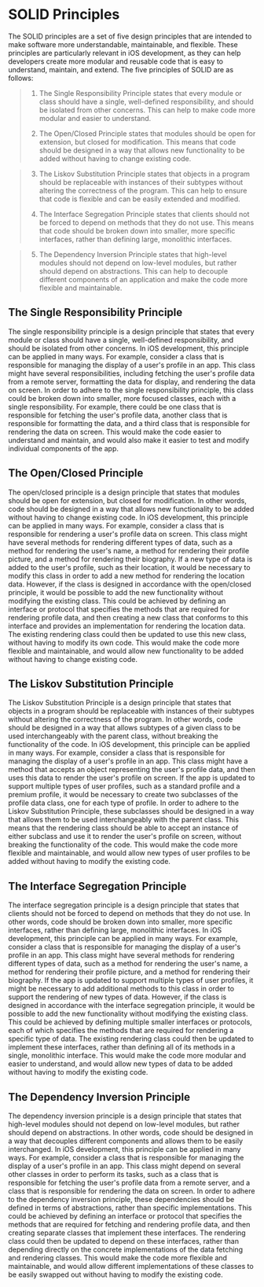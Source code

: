 # SOLID Principles

The SOLID principles are a set of five design principles that are intended to make software more understandable, maintainable, and flexible. These principles are particularly relevant in iOS development, as they can help developers create more modular and reusable code that is easy to understand, maintain, and extend. The five principles of SOLID are as follows:

> 1. The Single Responsibility Principle states that every module or class should have a single, well-defined responsibility, and should be isolated from other concerns. This can help to make code more modular and easier to understand.
>
> 2. The Open/Closed Principle states that modules should be open for extension, but closed for modification. This means that code should be designed in a way that allows new functionality to be added without having to change existing code.

> 3. The Liskov Substitution Principle states that objects in a program should be replaceable with instances of their subtypes without altering the correctness of the program. This can help to ensure that code is flexible and can be easily extended and modified.
>
> 4. The Interface Segregation Principle states that clients should not be forced to depend on methods that they do not use. This means that code should be broken down into smaller, more specific interfaces, rather than defining large, monolithic interfaces.

> 5. The Dependency Inversion Principle states that high-level modules should not depend on low-level modules, but rather should depend on abstractions. This can help to decouple different components of an application and make the code more flexible and maintainable.

## The Single Responsibility Principle

The single responsibility principle is a design principle that states that every module or class should have a single, well-defined responsibility, and should be isolated from other concerns. In iOS development, this principle can be applied in many ways. For example, consider a class that is responsible for managing the display of a user's profile in an app. This class might have several responsibilities, including fetching the user's profile data from a remote server, formatting the data for display, and rendering the data on screen. In order to adhere to the single responsibility principle, this class could be broken down into smaller, more focused classes, each with a single responsibility. For example, there could be one class that is responsible for fetching the user's profile data, another class that is responsible for formatting the data, and a third class that is responsible for rendering the data on screen. This would make the code easier to understand and maintain, and would also make it easier to test and modify individual components of the app.

## The Open/Closed Principle

The open/closed principle is a design principle that states that modules should be open for extension, but closed for modification. In other words, code should be designed in a way that allows new functionality to be added without having to change existing code. In iOS development, this principle can be applied in many ways. For example, consider a class that is responsible for rendering a user's profile data on screen. This class might have several methods for rendering different types of data, such as a method for rendering the user's name, a method for rendering their profile picture, and a method for rendering their biography. If a new type of data is added to the user's profile, such as their location, it would be necessary to modify this class in order to add a new method for rendering the location data. However, if the class is designed in accordance with the open/closed principle, it would be possible to add the new functionality without modifying the existing class. This could be achieved by defining an interface or protocol that specifies the methods that are required for rendering profile data, and then creating a new class that conforms to this interface and provides an implementation for rendering the location data. The existing rendering class could then be updated to use this new class, without having to modify its own code. This would make the code more flexible and maintainable, and would allow new functionality to be added without having to change existing code.

## The Liskov Substitution Principle

The Liskov Substitution Principle is a design principle that states that objects in a program should be replaceable with instances of their subtypes without altering the correctness of the program. In other words, code should be designed in a way that allows subtypes of a given class to be used interchangeably with the parent class, without breaking the functionality of the code. In iOS development, this principle can be applied in many ways. For example, consider a class that is responsible for managing the display of a user's profile in an app. This class might have a method that accepts an object representing the user's profile data, and then uses this data to render the user's profile on screen. If the app is updated to support multiple types of user profiles, such as a standard profile and a premium profile, it would be necessary to create two subclasses of the profile data class, one for each type of profile. In order to adhere to the Liskov Substitution Principle, these subclasses should be designed in a way that allows them to be used interchangeably with the parent class. This means that the rendering class should be able to accept an instance of either subclass and use it to render the user's profile on screen, without breaking the functionality of the code. This would make the code more flexible and maintainable, and would allow new types of user profiles to be added without having to modify the existing code.

## The Interface Segregation Principle

The interface segregation principle is a design principle that states that clients should not be forced to depend on methods that they do not use. In other words, code should be broken down into smaller, more specific interfaces, rather than defining large, monolithic interfaces. In iOS development, this principle can be applied in many ways. For example, consider a class that is responsible for managing the display of a user's profile in an app. This class might have several methods for rendering different types of data, such as a method for rendering the user's name, a method for rendering their profile picture, and a method for rendering their biography. If the app is updated to support multiple types of user profiles, it might be necessary to add additional methods to this class in order to support the rendering of new types of data. However, if the class is designed in accordance with the interface segregation principle, it would be possible to add the new functionality without modifying the existing class. This could be achieved by defining multiple smaller interfaces or protocols, each of which specifies the methods that are required for rendering a specific type of data. The existing rendering class could then be updated to implement these interfaces, rather than defining all of its methods in a single, monolithic interface. This would make the code more modular and easier to understand, and would allow new types of data to be added without having to modify the existing code.

## The Dependency Inversion Principle

The dependency inversion principle is a design principle that states that high-level modules should not depend on low-level modules, but rather should depend on abstractions. In other words, code should be designed in a way that decouples different components and allows them to be easily interchanged. In iOS development, this principle can be applied in many ways. For example, consider a class that is responsible for managing the display of a user's profile in an app. This class might depend on several other classes in order to perform its tasks, such as a class that is responsible for fetching the user's profile data from a remote server, and a class that is responsible for rendering the data on screen. In order to adhere to the dependency inversion principle, these dependencies should be defined in terms of abstractions, rather than specific implementations. This could be achieved by defining an interface or protocol that specifies the methods that are required for fetching and rendering profile data, and then creating separate classes that implement these interfaces. The rendering class could then be updated to depend on these interfaces, rather than depending directly on the concrete implementations of the data fetching and rendering classes. This would make the code more flexible and maintainable, and would allow different implementations of these classes to be easily swapped out without having to modify the existing code.
